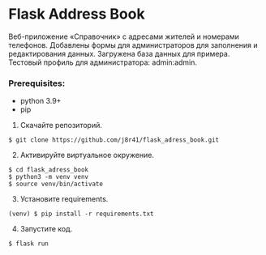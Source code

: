 # Flask Address Book
Веб-приложение «Справочник» с адресами жителей и номерами телефонов. Добавлены формы для администраторов для заполнения и редактирования данных. Загружена база данных для примера. Тестовый профиль для администратора: admin:admin.


### Prerequisites:

- python 3.9+
- pip


1. Скачайте репозиторий.
```
$ git clone https://github.com/j8r41/flask_adress_book.git
```

2. Активируйте виртуальное окружение.
```
$ cd flask_adress_book
$ python3 -m venv venv
$ source venv/bin/activate
```

3. Установите requirements.
```
(venv) $ pip install -r requirements.txt
```

4. Запустите код.
```
$ flask run
```
